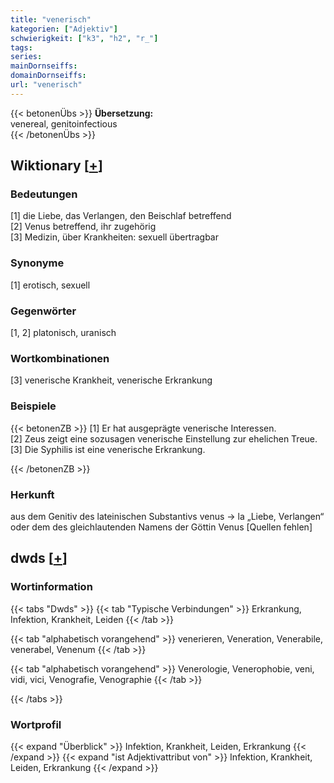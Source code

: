 ```yaml
---
title: "venerisch"
kategorien: ["Adjektiv"]
schwierigkeit: ["k3", "h2", "r_"]
tags:
series:
mainDornseiffs:
domainDornseiffs:
url: "venerisch"
---
```


{{< betonenÜbs >}}
**Übersetzung:**  
venereal, genitoinfectious  
{{< /betonenÜbs >}}

## Wiktionary [[+](https://de.wiktionary.org/wiki/venerisch)]

### Bedeutungen
[1] die Liebe, das Verlangen, den Beischlaf betreffend  
[2] Venus betreffend, ihr zugehörig  
[3] Medizin, über Krankheiten: sexuell übertragbar  

### Synonyme
[1] erotisch, sexuell  

### Gegenwörter
[1, 2] platonisch, uranisch  

### Wortkombinationen
[3] venerische Krankheit, venerische Erkrankung  

### Beispiele
{{< betonenZB >}}
[1] Er hat ausgeprägte venerische Interessen.  
[2] Zeus zeigt eine sozusagen venerische Einstellung zur ehelichen Treue.  
[3] Die Syphilis ist eine venerische Erkrankung.  

{{< /betonenZB >}}
### Herkunft
aus dem Genitiv des lateinischen Substantivs venus → la „Liebe, Verlangen“ oder dem des gleichlautenden Namens der Göttin Venus [Quellen fehlen]  



## dwds [[+](https://www.dwds.de/wb/venerisch)]

### Wortinformation
{{< tabs "Dwds" >}}
{{< tab "Typische Verbindungen" >}}
Erkrankung, Infektion, Krankheit, Leiden
{{< /tab >}}

{{< tab "alphabetisch vorangehend" >}}
venerieren, Veneration, Venerabile, venerabel, Venenum
{{< /tab >}}

{{< tab "alphabetisch vorangehend" >}}
Venerologie, Venerophobie, veni, vidi, vici, Venografie, Venographie
{{< /tab >}}

{{< /tabs >}}

### Wortprofil
{{< expand "Überblick" >}} Infektion, Krankheit, Leiden, Erkrankung {{< /expand >}}
{{< expand "ist Adjektivattribut von" >}} Infektion, Krankheit, Leiden, Erkrankung {{< /expand >}}

